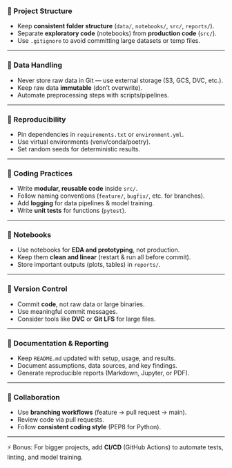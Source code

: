 
### 🔹 Project Structure

* Keep  **consistent folder structure** (`data/`, `notebooks/`, `src/`, `reports/`).
* Separate **exploratory code** (notebooks) from **production code** (`src/`).
* Use `.gitignore` to avoid committing large datasets or temp files.

---

### 🔹 Data Handling

* Never store raw data in Git — use external storage (S3, GCS, DVC, etc.).
* Keep raw data **immutable** (don’t overwrite).
* Automate preprocessing steps with scripts/pipelines.

---

### 🔹 Reproducibility

* Pin dependencies in `requirements.txt` or `environment.yml`.
* Use virtual environments (venv/conda/poetry).
* Set random seeds for deterministic results.

---

### 🔹 Coding Practices

* Write **modular, reusable code** inside `src/`.
* Follow naming conventions (`feature/`, `bugfix/`, etc. for branches).
* Add **logging** for data pipelines & model training.
* Write **unit tests** for functions (`pytest`).

---

### 🔹 Notebooks

* Use notebooks for **EDA and prototyping**, not production.
* Keep them **clean and linear** (restart & run all before commit).
* Store important outputs (plots, tables) in `reports/`.

---

### 🔹 Version Control

* Commit **code**, not raw data or large binaries.
* Use meaningful commit messages.
* Consider tools like **DVC** or **Git LFS** for large files.

---

### 🔹 Documentation & Reporting

* Keep `README.md` updated with setup, usage, and results.
* Document assumptions, data sources, and key findings.
* Generate reproducible reports (Markdown, Jupyter, or PDF).

---

### 🔹 Collaboration

* Use **branching workflows** (feature → pull request → main).
* Review code via pull requests.
* Follow **consistent coding style** (PEP8 for Python).

---

⚡ Bonus: For bigger projects, add **CI/CD** (GitHub Actions) to automate tests, linting, and model training.

